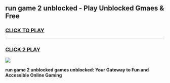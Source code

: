 
## run game 2 unblocked - Play Unblocked Gmaes & Free
<h3>
<a href="https://news.freeplayer.one?title=run_game_2_unblocked&ref=23F">CLICK TO PLAY</a></h3>
<hr>

<h3>
<a href="https://news.freeplayer.one?title=run_game_2_unblocked&ref=23F">CLICK 2 PLAY</a>
  
</h3>

<a href="https://news.freeplayer.one?title=run_game_2_unblocked&ref=23F/"><img src="https://clearcache.store/games.png"></a>


**run game 2 unblocked games unblocked: Your Gateway to Fun and Accessible Online Gaming**
